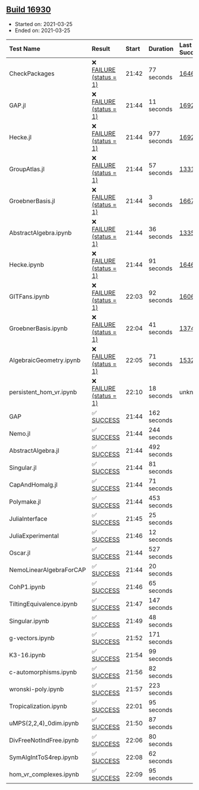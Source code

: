 ## [Build 16930](https://oscarci.mathematik.uni-kl.de/job/oscar/16930/)

* Started on: 2021-03-25
* Ended on: 2021-03-25

| Test Name    | Result | Start | Duration | Last Success | First Failure |
|:-------------|:-------|:------|:---------|:-------------|:--------------|
| CheckPackages | ❌ [FAILURE (status = 1)](https://oscarci.mathematik.uni-kl.de/job/oscar/16930/artifact/logs/build-16930/CheckPackages.log) | 21:42 | 77 seconds | [16463](https://oscarci.mathematik.uni-kl.de/job/oscar/16463/) | [16464](https://oscarci.mathematik.uni-kl.de/job/oscar/16464/) |
| GAP.jl | ❌ [FAILURE (status = 1)](https://oscarci.mathematik.uni-kl.de/job/oscar/16930/artifact/logs/build-16930/GAP.jl.log) | 21:44 | 11 seconds | [16928](https://oscarci.mathematik.uni-kl.de/job/oscar/16928/) | [16929](https://oscarci.mathematik.uni-kl.de/job/oscar/16929/) |
| Hecke.jl | ❌ [FAILURE (status = 1)](https://oscarci.mathematik.uni-kl.de/job/oscar/16930/artifact/logs/build-16930/Hecke.jl.log) | 21:44 | 977 seconds | [16920](https://oscarci.mathematik.uni-kl.de/job/oscar/16920/) | [16921](https://oscarci.mathematik.uni-kl.de/job/oscar/16921/) |
| GroupAtlas.jl | ❌ [FAILURE (status = 1)](https://oscarci.mathematik.uni-kl.de/job/oscar/16930/artifact/logs/build-16930/GroupAtlas.jl.log) | 21:44 | 57 seconds | [13311](https://oscarci.mathematik.uni-kl.de/job/oscar/13311/) | [13312](https://oscarci.mathematik.uni-kl.de/job/oscar/13312/) |
| GroebnerBasis.jl | ❌ [FAILURE (status = 1)](https://oscarci.mathematik.uni-kl.de/job/oscar/16930/artifact/logs/build-16930/GroebnerBasis.jl.log) | 21:44 | 3 seconds | [16676](https://oscarci.mathematik.uni-kl.de/job/oscar/16676/) | [16677](https://oscarci.mathematik.uni-kl.de/job/oscar/16677/) |
| AbstractAlgebra.ipynb | ❌ [FAILURE (status = 1)](https://oscarci.mathematik.uni-kl.de/job/oscar/16930/artifact/logs/build-16930/AbstractAlgebra.ipynb.log) | 21:44 | 36 seconds | [13355](https://oscarci.mathematik.uni-kl.de/job/oscar/13355/) | [13356](https://oscarci.mathematik.uni-kl.de/job/oscar/13356/) |
| Hecke.ipynb | ❌ [FAILURE (status = 1)](https://oscarci.mathematik.uni-kl.de/job/oscar/16930/artifact/logs/build-16930/Hecke.ipynb.log) | 21:44 | 91 seconds | [16463](https://oscarci.mathematik.uni-kl.de/job/oscar/16463/) | [16464](https://oscarci.mathematik.uni-kl.de/job/oscar/16464/) |
| GITFans.ipynb | ❌ [FAILURE (status = 1)](https://oscarci.mathematik.uni-kl.de/job/oscar/16930/artifact/logs/build-16930/GITFans.ipynb.log) | 22:03 | 92 seconds | [16068](https://oscarci.mathematik.uni-kl.de/job/oscar/16068/) | [16069](https://oscarci.mathematik.uni-kl.de/job/oscar/16069/) |
| GroebnerBasis.ipynb | ❌ [FAILURE (status = 1)](https://oscarci.mathematik.uni-kl.de/job/oscar/16930/artifact/logs/build-16930/GroebnerBasis.ipynb.log) | 22:04 | 41 seconds | [13748](https://oscarci.mathematik.uni-kl.de/job/oscar/13748/) | [13749](https://oscarci.mathematik.uni-kl.de/job/oscar/13749/) |
| AlgebraicGeometry.ipynb | ❌ [FAILURE (status = 1)](https://oscarci.mathematik.uni-kl.de/job/oscar/16930/artifact/logs/build-16930/AlgebraicGeometry.ipynb.log) | 22:05 | 71 seconds | [15322](https://oscarci.mathematik.uni-kl.de/job/oscar/15322/) | [15323](https://oscarci.mathematik.uni-kl.de/job/oscar/15323/) |
| persistent_hom_vr.ipynb | ❌ [FAILURE (status = 1)](https://oscarci.mathematik.uni-kl.de/job/oscar/16930/artifact/logs/build-16930/persistent_hom_vr.ipynb.log) | 22:10 | 18 seconds | unknown | unknown |
| GAP | ✅ [SUCCESS](https://oscarci.mathematik.uni-kl.de/job/oscar/16930/artifact/logs/build-16930/GAP.log) | 21:44 | 162 seconds |  |  |
| Nemo.jl | ✅ [SUCCESS](https://oscarci.mathematik.uni-kl.de/job/oscar/16930/artifact/logs/build-16930/Nemo.jl.log) | 21:44 | 244 seconds |  |  |
| AbstractAlgebra.jl | ✅ [SUCCESS](https://oscarci.mathematik.uni-kl.de/job/oscar/16930/artifact/logs/build-16930/AbstractAlgebra.jl.log) | 21:44 | 492 seconds |  |  |
| Singular.jl | ✅ [SUCCESS](https://oscarci.mathematik.uni-kl.de/job/oscar/16930/artifact/logs/build-16930/Singular.jl.log) | 21:44 | 81 seconds |  |  |
| CapAndHomalg.jl | ✅ [SUCCESS](https://oscarci.mathematik.uni-kl.de/job/oscar/16930/artifact/logs/build-16930/CapAndHomalg.jl.log) | 21:44 | 71 seconds |  |  |
| Polymake.jl | ✅ [SUCCESS](https://oscarci.mathematik.uni-kl.de/job/oscar/16930/artifact/logs/build-16930/Polymake.jl.log) | 21:44 | 453 seconds |  |  |
| JuliaInterface | ✅ [SUCCESS](https://oscarci.mathematik.uni-kl.de/job/oscar/16930/artifact/logs/build-16930/JuliaInterface.log) | 21:45 | 25 seconds |  |  |
| JuliaExperimental | ✅ [SUCCESS](https://oscarci.mathematik.uni-kl.de/job/oscar/16930/artifact/logs/build-16930/JuliaExperimental.log) | 21:46 | 12 seconds |  |  |
| Oscar.jl | ✅ [SUCCESS](https://oscarci.mathematik.uni-kl.de/job/oscar/16930/artifact/logs/build-16930/Oscar.jl.log) | 21:44 | 527 seconds |  |  |
| NemoLinearAlgebraForCAP | ✅ [SUCCESS](https://oscarci.mathematik.uni-kl.de/job/oscar/16930/artifact/logs/build-16930/NemoLinearAlgebraForCAP.log) | 21:44 | 20 seconds |  |  |
| CohP1.ipynb | ✅ [SUCCESS](https://oscarci.mathematik.uni-kl.de/job/oscar/16930/artifact/logs/build-16930/CohP1.ipynb.log) | 21:46 | 65 seconds |  |  |
| TiltingEquivalence.ipynb | ✅ [SUCCESS](https://oscarci.mathematik.uni-kl.de/job/oscar/16930/artifact/logs/build-16930/TiltingEquivalence.ipynb.log) | 21:47 | 147 seconds |  |  |
| Singular.ipynb | ✅ [SUCCESS](https://oscarci.mathematik.uni-kl.de/job/oscar/16930/artifact/logs/build-16930/Singular.ipynb.log) | 21:49 | 48 seconds |  |  |
| g-vectors.ipynb | ✅ [SUCCESS](https://oscarci.mathematik.uni-kl.de/job/oscar/16930/artifact/logs/build-16930/g-vectors.ipynb.log) | 21:52 | 171 seconds |  |  |
| K3-16.ipynb | ✅ [SUCCESS](https://oscarci.mathematik.uni-kl.de/job/oscar/16930/artifact/logs/build-16930/K3-16.ipynb.log) | 21:54 | 99 seconds |  |  |
| c-automorphisms.ipynb | ✅ [SUCCESS](https://oscarci.mathematik.uni-kl.de/job/oscar/16930/artifact/logs/build-16930/c-automorphisms.ipynb.log) | 21:56 | 82 seconds |  |  |
| wronski-poly.ipynb | ✅ [SUCCESS](https://oscarci.mathematik.uni-kl.de/job/oscar/16930/artifact/logs/build-16930/wronski-poly.ipynb.log) | 21:57 | 223 seconds |  |  |
| Tropicalization.ipynb | ✅ [SUCCESS](https://oscarci.mathematik.uni-kl.de/job/oscar/16930/artifact/logs/build-16930/Tropicalization.ipynb.log) | 22:01 | 95 seconds |  |  |
| uMPS(2,2,4)_0dim.ipynb | ✅ [SUCCESS](https://oscarci.mathematik.uni-kl.de/job/oscar/16930/artifact/logs/build-16930/uMPS-2-2-4-_0dim.ipynb.log) | 21:50 | 87 seconds |  |  |
| DivFreeNotIndFree.ipynb | ✅ [SUCCESS](https://oscarci.mathematik.uni-kl.de/job/oscar/16930/artifact/logs/build-16930/DivFreeNotIndFree.ipynb.log) | 22:06 | 80 seconds |  |  |
| SymAlgIntToS4rep.ipynb | ✅ [SUCCESS](https://oscarci.mathematik.uni-kl.de/job/oscar/16930/artifact/logs/build-16930/SymAlgIntToS4rep.ipynb.log) | 22:08 | 62 seconds |  |  |
| hom_vr_complexes.ipynb | ✅ [SUCCESS](https://oscarci.mathematik.uni-kl.de/job/oscar/16930/artifact/logs/build-16930/hom_vr_complexes.ipynb.log) | 22:09 | 95 seconds |  |  |
